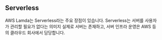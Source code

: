 
## Serverless

AWS Lamda는 Serverless라는 주요 장점이 있습니다. Serverless는 서버를 사용자가 관리할 필요가 없다는 의미지 실제로 서버는 존재하고, 서버 인프라 운영은 AWS 등의 클라우드 회사에서 담당합니다.

